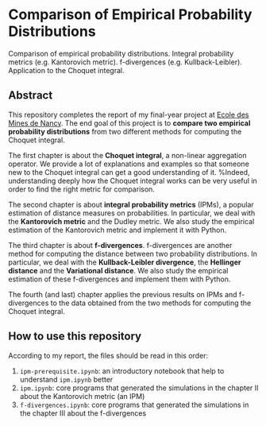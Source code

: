 # Comparison of Empirical Probability Distributions

Comparison of empirical probability distributions. Integral probability metrics (e.g. Kantorovich metric). f-divergences (e.g. Kullback-Leibler). Application to the Choquet integral.

## Abstract

This repository completes the report of my final-year project at [Ecole des Mines de Nancy](https://mines-nancy.univ-lorraine.fr/formation/ingenieur-civil-mines-icm/).
The end goal of this project is to **compare two empirical probability distributions** from two different methods for computing the Choquet integral.

The first chapter is about the **Choquet integral**, a non-linear aggregation operator. We provide a lot of explanations and examples so that someone new to the Choquet integral can get a good understanding of it. %Indeed, understanding deeply how the Choquet integral works can be very useful in order to find the right metric for comparison.

The second chapter is about **integral probability metrics** (IPMs), a popular estimation of distance measures on probabilities.
In particular, we deal with the **Kantorovich metric** and the Dudley metric.
We also study the empirical estimation of the Kantorovich metric and implement it with Python.

The third chapter is about **f-divergences**. f-divergences are another method for computing the distance between two probability distributions.
In particular, we deal with the **Kullback-Leibler divergence**, the **Hellinger distance** and the **Variational distance**.
We also study the empirical estimation of these f-divergences and implement them with Python.

The fourth (and last) chapter applies the previous results on IPMs and f-divergences to the data obtained from the two methods for computing the Choquet integral.

## How to use this repository

According to my report, the files should be read in this order:
1. `ipm-prerequisite.ipynb`: an introductory notebook that help to understand `ipm.ipynb` better
2. `ipm.ipynb`: core programs that generated the simulations in the chapter II about the Kantorovich metric (an IPM)
3. `f-divergences.ipynb`: core programs that generated the simulations in the chapter III about the f-divergences
